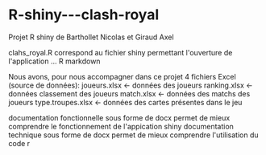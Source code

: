 # R-shiny---clash-royal
Projet R shiny de Barthollet Nicolas et Giraud Axel

clahs_royal.R  correspond au fichier shiny permettant l'ouverture de l'application
... R markdown

Nous avons, pour nous accompagner dans ce projet 4 fichiers Excel (source de données):
  joueurs.xlsx <- données des joueurs
  ranking.xlsx <- données classement des joueurs
  match.xlsx   <- données des matchs des joueurs
  type.troupes.xlsx <- données des cartes présentes dans le jeu

documentation fonctionnelle sous forme de docx permet de mieux comprendre le fonctionnement de l'appication shiny
documentation technique sous forme de docx permet de mieux comprendre l'utilisation du code r
